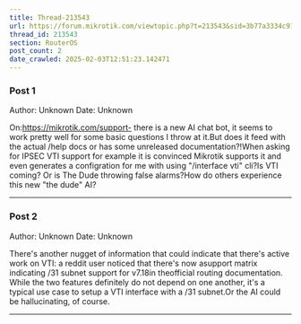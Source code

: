 ```yaml
---
title: Thread-213543
url: https://forum.mikrotik.com/viewtopic.php?t=213543&sid=3b77a3334c914448dbbc02bfdff4c3aa
thread_id: 213543
section: RouterOS
post_count: 2
date_crawled: 2025-02-03T12:51:23.142471
---
```


### Post 1
Author: Unknown
Date: Unknown

On:https://mikrotik.com/support- there is a new AI chat bot, it seems to work pretty well for some basic questions I throw at it.But does it feed with the actual /help docs or has some unreleased documentation?!When asking for IPSEC VTI support for example it is convinced Mikrotik supports it and even generates a configration for me with using "/interface vti" cli?Is VTI coming? Or is The Dude throwing false alarms?How do others experience this new "the dude" AI?

---
### Post 2
Author: Unknown
Date: Unknown

There's another nugget of information that could indicate that there's active work on VTI: a reddit user noticed that there's now asupport matrix indicating /31 subnet support for v7.18in theofficial routing documentation. While the two features definitely do not depend on one another, it's a typical use case to setup a VTI interface with a /31 subnet.Or the AI could be hallucinating, of course.

---
